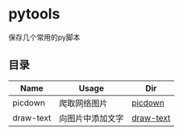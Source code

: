 # pytools

保存几个常用的py脚本

## 目录

|Name|Usage|Dir|
|-|-|-|
|picdown|爬取网络图片|[picdown](https://github.com/NaviHX/pytools/tree/master/picdown)|
|draw-text|向图片中添加文字|[draw-text](https://github.com/NaviHX/pytools/tree/master/draw-text)|
